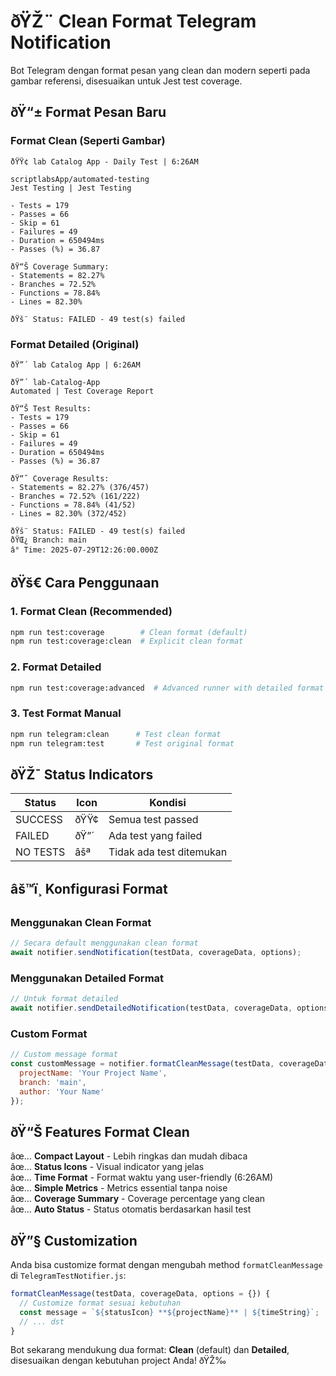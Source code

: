 ﻿# ðŸŽ¨ Clean Format Telegram Notification

Bot Telegram dengan format pesan yang clean dan modern seperti pada gambar referensi, disesuaikan untuk Jest test coverage.

## ðŸ“± Format Pesan Baru

### **Format Clean (Seperti Gambar)**
```
ðŸŸ¢ lab Catalog App - Daily Test | 6:26AM

scriptlabsApp/automated-testing
Jest Testing | Jest Testing

- Tests = 179
- Passes = 66
- Skip = 61
- Failures = 49
- Duration = 650494ms
- Passes (%) = 36.87

ðŸ“Š Coverage Summary:
- Statements = 82.27%
- Branches = 72.52%
- Functions = 78.84%
- Lines = 82.30%

ðŸš¨ Status: FAILED - 49 test(s) failed
```

### **Format Detailed (Original)**
```
ðŸ”´ lab Catalog App | 6:26AM

ðŸ”´ lab-Catalog-App
Automated | Test Coverage Report

ðŸ“Š Test Results:
- Tests = 179
- Passes = 66
- Skip = 61
- Failures = 49
- Duration = 650494ms
- Passes (%) = 36.87

ðŸ“ˆ Coverage Results:
- Statements = 82.27% (376/457)
- Branches = 72.52% (161/222)
- Functions = 78.84% (41/52)
- Lines = 82.30% (372/452)

ðŸš¨ Status: FAILED - 49 test(s) failed
ðŸŒ¿ Branch: main
â° Time: 2025-07-29T12:26:00.000Z
```

## ðŸš€ Cara Penggunaan

### **1. Format Clean (Recommended)**
```bash
npm run test:coverage        # Clean format (default)
npm run test:coverage:clean  # Explicit clean format
```

### **2. Format Detailed**
```bash
npm run test:coverage:advanced  # Advanced runner with detailed format
```

### **3. Test Format Manual**
```bash
npm run telegram:clean      # Test clean format
npm run telegram:test       # Test original format
```

## ðŸŽ¯ Status Indicators

| Status | Icon | Kondisi |
|--------|------|---------|
| SUCCESS | ðŸŸ¢ | Semua test passed |
| FAILED | ðŸ”´ | Ada test yang failed |
| NO TESTS | âšª | Tidak ada test ditemukan |

## âš™ï¸ Konfigurasi Format

### **Menggunakan Clean Format**
```javascript
// Secara default menggunakan clean format
await notifier.sendNotification(testData, coverageData, options);
```

### **Menggunakan Detailed Format**
```javascript
// Untuk format detailed
await notifier.sendDetailedNotification(testData, coverageData, options);
```

### **Custom Format**
```javascript
// Custom message format
const customMessage = notifier.formatCleanMessage(testData, coverageData, {
  projectName: 'Your Project Name',
  branch: 'main',
  author: 'Your Name'
});
```

## ðŸ“Š Features Format Clean

âœ… **Compact Layout** - Lebih ringkas dan mudah dibaca  
âœ… **Status Icons** - Visual indicator yang jelas  
âœ… **Time Format** - Format waktu yang user-friendly (6:26AM)  
âœ… **Simple Metrics** - Metrics essential tanpa noise  
âœ… **Coverage Summary** - Coverage percentage yang clean  
âœ… **Auto Status** - Status otomatis berdasarkan hasil test  

## ðŸ”§ Customization

Anda bisa customize format dengan mengubah method `formatCleanMessage` di `TelegramTestNotifier.js`:

```javascript
formatCleanMessage(testData, coverageData, options = {}) {
  // Customize format sesuai kebutuhan
  const message = `${statusIcon} **${projectName}** | ${timeString}`;
  // ... dst
}
```

Bot sekarang mendukung dua format: **Clean** (default) dan **Detailed**, disesuaikan dengan kebutuhan project Anda! ðŸŽ‰


